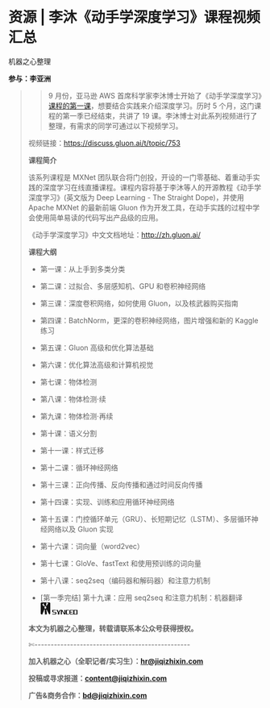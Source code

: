# 资源 | 李沐《动手学深度学习》课程视频汇总

机器之心整理

**参与：李亚洲**

> > 9 月份，亚马逊 AWS 首席科学家李沐博士开始了《动手学深度学习》[课程的第一课](http://mp.weixin.qq.com/s?__biz=MzA3MzI4MjgzMw==&mid=2650730634&idx=3&sn=614eb493be85124c6d0edad48a326c1f&chksm=871b34f4b06cbde235d2331e1d0bffd839ff3feb24959631a91fd1de2a8a40065e4af230216c&scene=21#wechat_redirect)，想要结合实践来介绍深度学习。历时 5 个月，这门课程的第一季已经结束，共讲了 19 课。李沐博士对此系列视频进行了整理，有需求的同学可通过以下视频学习。
> 
> 视频链接：https://discuss.gluon.ai/t/topic/753
> 
> **课程简介**
> 
> 该系列课程是 MXNet 团队联合将门创投，开设的一门零基础、着重动手实践的深度学习在线直播课程。课程内容将基于李沐等人的开源教程《动手学深度学习》(英文版为 Deep Learning - The Straight Dope)，并使用 Apache MXNet 的最新前端 Gluon 作为开发工具，在动手实践的过程中学会使用简单易读的代码写出产品级的应用。
> 
> 《动手学深度学习》中文文档地址：http://zh.gluon.ai/
> 
> **课程大纲**
> 
> *   第一课：从上手到多类分类
>     
>     
> *   第二课：过拟合、多层感知机、GPU 和卷积神经网络
>     
>     
> *   第三课：深度卷积网络，如何使用 Gluon，以及核武器购买指南
>     
>     
> *   第四课：BatchNorm，更深的卷积神经网络，图片增强和新的 Kaggle 练习
>     
>     
> *   第五课：Gluon 高级和优化算法基础
>     
>     
> *   第六课：优化算法高级和计算机视觉
>     
>     
> *   第七课：物体检测
>     
>     
> *   第八课：物体检测·续
>     
>     
> *   第九课：物体检测·再续
>     
>     
> *   第十课：语义分割
>     
>     
> *   第十一课：样式迁移
>     
>     
> *   第十二课：循环神经网络
>     
>     
> *   第十三课：正向传播、反向传播和通过时间反向传播
>     
>     
> *   第十四课：实现、训练和应用循环神经网络
>     
>     
> *   第十五课：门控循环单元（GRU）、长短期记忆（LSTM）、多层循环神经网络以及 Gluon 实现
>     
>     
> *   第十六课：词向量（word2vec）
>     
>     
> *   第十七课：GloVe、fastText 和使用预训练的词向量
>     
>     
> *   第十八课：seq2seq（编码器和解码器）和注意力机制
>     
>     
> *   [第一季完结] 第十九课：应用 seq2seq 和注意力机制：机器翻译 ![](img/b5945d32d647601d64993dc4c94c10fb-fs8.png)
>     
>     
> 
> ****本文为机器之心整理，**转载请联系本公众号获得授权****。**
> 
> ✄------------------------------------------------
> 
> **加入机器之心（全职记者/实习生）：hr@jiqizhixin.com**
> 
> **投稿或寻求报道：content@jiqizhixin.com**
> 
> **广告&商务合作：bd@jiqizhixin.com**